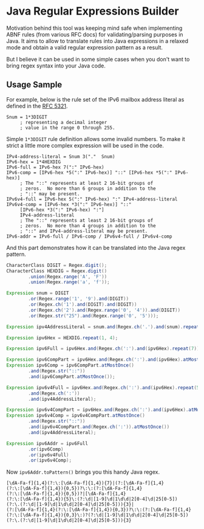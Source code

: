 # Java Regular Expressions Builder

Motivation behind this tool was keeping mind safe when implementing ABNF rules (from various RFC docs) for validating/parsing purposes in Java. It aims to allow to translate rules into Java expressions in a relaxed mode and obtain a valid regular expression pattern as a result.

But I believe it can be used in some simple cases when you don't want to bring regex syntax into your Java code.

## Usage Sample

For example, below is the rule set of the IPv6 mailbox address literal as defined in the [RFC 5321](https://tools.ietf.org/html/rfc5321).

```
Snum = 1*3DIGIT
     ; representing a decimal integer
     ; value in the range 0 through 255.
```

Simple ```1*3DIGIT``` rule definition allows some invalid numbers. To make it strict a little more complex expression will be used in the code.

```
IPv4-address-literal = Snum 3("."  Snum)
IPv6-hex = 1*4HEXDIG
IPv6-full = IPv6-hex 7(":" IPv6-hex)
IPv6-comp = [IPv6-hex *5(":" IPv6-hex)] "::" [IPv6-hex *5(":" IPv6-hex)]
     ; The "::" represents at least 2 16-bit groups of
     ; zeros.  No more than 6 groups in addition to the
     ; "::" may be present.
IPv6v4-full = IPv6-hex 5(":" IPv6-hex) ":" IPv4-address-literal
IPv6v4-comp = [IPv6-hex *3(":" IPv6-hex)] "::" 
     [IPv6-hex *3(":" IPv6-hex) ":"] 
     IPv4-address-literal
     ; The "::" represents at least 2 16-bit groups of
     ; zeros.  No more than 4 groups in addition to the
     ; "::" and IPv4-address-literal may be present.
IPv6-addr = IPv6-full / IPv6-comp / IPv6v4-full / IPv6v4-comp
```

And this part demonstrates how it can be translated into the Java regex pattern.

```java
CharacterClass DIGIT = Regex.digit();
CharacterClass HEXDIG = Regex.digit()
		.union(Regex.range('A', 'F'))
		.union(Regex.range('a', 'f'));

Expression snum = DIGIT
		.or(Regex.range('1', '9').and(DIGIT))
		.or(Regex.ch('1').and(DIGIT).and(DIGIT))
		.or(Regex.ch('2').and(Regex.range('0', '4')).and(DIGIT))
		.or(Regex.str("25").and(Regex.range('0', '5')));

Expression ipv4AddressLiteral = snum.and(Regex.ch('.').and(snum).repeat(3));		

Expression ipv6Hex = HEXDIG.repeat(1, 4);

Expression ipv6Full = ipv6Hex.and(Regex.ch(':').and(ipv6Hex).repeat(7));

Expression ipv6CompPart = ipv6Hex.and(Regex.ch(':').and(ipv6Hex).atMost(5));
Expression ipv6Comp = ipv6CompPart.atMostOnce()
		.and(Regex.str("::"))
		.and(ipv6CompPart.atMostOnce());

Expression ipv6v4Full = ipv6Hex.and(Regex.ch(':').and(ipv6Hex).repeat(5))
		.and(Regex.ch(':'))
		.and(ipv4AddressLiteral);

Expression ipv6v4CompPart = ipv6Hex.and(Regex.ch(':').and(ipv6Hex).atMost(3));
Expression ipv6v4Comp = ipv6v4CompPart.atMostOnce()
		.and(Regex.str("::"))
		.and(ipv6v4CompPart.and(Regex.ch(':')).atMostOnce())
		.and(ipv4AddressLiteral);

Expression ipv6Addr = ipv6Full
		.or(ipv6Comp)
		.or(ipv6v4Full)
		.or(ipv6v4Comp);
```

Now `ipv6Addr.toPattern()` brings you this handy Java regex.

```
[\dA-Fa-f]{1,4}(?:\:[\dA-Fa-f]{1,4}){7}|(?:[\dA-Fa-f]{1,4}
(?:\:[\dA-Fa-f]{1,4}){0,5})?\:\:(?:[\dA-Fa-f]{1,4}
(?:\:[\dA-Fa-f]{1,4}){0,5})?|[\dA-Fa-f]{1,4}
(?:\:[\dA-Fa-f]{1,4}){5}\:(?:\d|[1-9]\d|1\d\d|2[0-4]\d|25[0-5])
(?:\.(?:\d|[1-9]\d|1\d\d|2[0-4]\d|25[0-5])){3}|
(?:[\dA-Fa-f]{1,4}(?:\:[\dA-Fa-f]{1,4}){0,3})?\:\:(?:[\dA-Fa-f]{1,4}
(?:\:[\dA-Fa-f]{1,4}){0,3}\:)?(?:\d|[1-9]\d|1\d\d|2[0-4]\d|25[0-5])
(?:\.(?:\d|[1-9]\d|1\d\d|2[0-4]\d|25[0-5])){3}
```


